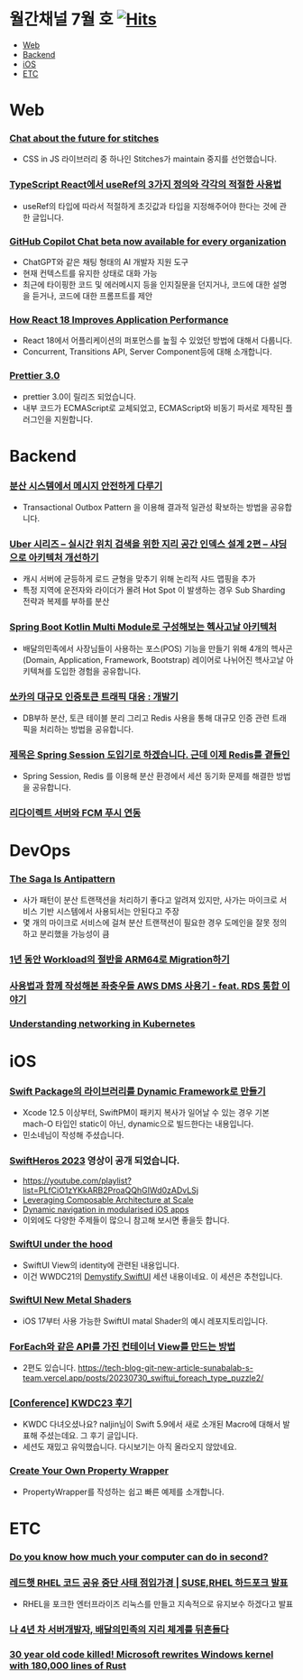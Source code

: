 # 월간채널 7월 호 [![Hits](https://hits.seeyoufarm.com/api/count/incr/badge.svg?url=https%3A%2F%2Fgithub.com%2Fchannel-io%2Fmonthly-channel%2Fblob%2Fmain%2Fissues%2F2023-07.md&count_bg=%2379C83D&title_bg=%23555555&icon=&icon_color=%23E7E7E7&title=hits&edge_flat=false)](https://hits.seeyoufarm.com)

- [Web](#web)
- [Backend](#backend)
- [iOS](#ios)
- [ETC](#etc)

# Web
### [Chat about the future for stitches](https://github.com/stitchesjs/stitches/discussions/1149#discussioncomment-6223090)
- CSS in JS 라이브러리 중 하나인 Stitches가 maintain 중지를 선언했습니다.

### [TypeScript React에서 useRef의 3가지 정의와 각각의 적절한 사용법](https://driip.me/7126d5d5-1937-44a8-98ed-f9065a7c35b5)
- useRef의 타입에 따라서 적절하게 초깃값과 타입을 지정해주어야 한다는 것에 관한 글입니다.

### [GitHub Copilot Chat beta now available for every organization](https://github.blog/2023-07-20-github-copilot-chat-beta-now-available-for-every-organization/)
- ChatGPT와 같은 채팅 형태의 AI 개발자 지원 도구
- 현재 컨텍스트를 유지한 상태로 대화 가능
- 최근에 타이핑한 코드 및 에러메시지 등을 인지질문을 던지거나, 코드에 대한 설명을 듣거나, 코드에 대한 프롬프트를 제안

### [How React 18 Improves Application Performance](https://vercel.com/blog/how-react-18-improves-application-performance)
- React 18에서 어플리케이션의 퍼포먼스를 높힐 수 있었던 방법에 대해서 다룹니다.
- Concurrent, Transitions API, Server Component등에 대해 소개합니다.

### [Prettier 3.0](https://prettier.io/blog/2023/07/05/3.0.0.html)
- prettier 3.0이 릴리즈 되었습니다.
- 내부 코드가 ECMAScript로 교체되었고, ECMAScript와 비동기 파서로 제작된 플러그인을 지원합니다.

# Backend
### [분산 시스템에서 메시지 안전하게 다루기](https://blog.gangnamunni.com/post/transactional-outbox/)
- Transactional Outbox Pattern 을 이용해 결과적 일관성 확보하는 방법을 공유합니다.
### [Uber 시리즈 – 실시간 위치 검색을 위한 지리 공간 인덱스 설계 2편 – 샤딩으로 아키텍처 개선하기](https://architecture101.blog/2023/06/09/geospatial_architecture_ii)
- 캐시 서버에 균등하게 로드 균형을 맞추기 위해 논리적 샤드 맵핑을 추가
- 특정 지역에 운전자와 라이더가 몰려 Hot Spot 이 발생하는 경우 Sub Sharding 전략과 복제를 부하를 분산
### [Spring Boot Kotlin Multi Module로 구성해보는 헥사고날 아키텍처](https://techblog.woowahan.com/12720/)
- 배달의민족에서 사장님들이 사용하는 포스(POS) 기능을 만들기 위해 4개의 헥사곤(Domain, Application, Framework, Bootstrap) 레이어로 나뉘어진 헥사고날 아키텍쳐를 도입한 경험을 공유합니다.
### [쏘카의 대규모 인증토큰 트래픽 대응 : 개발기](https://tech.socarcorp.kr/dev/2023/06/27/handling-authentication-token-traffic-01.html)
- DB부하 분산, 토큰 테이블 분리 그리고 Redis 사용을 통해 대규모 인증 관련 트래픽을 처리하는 방법을 공유합니다.
### [제목은 Spring Session 도입기로 하겠습니다. 근데 이제 Redis를 곁들인](https://zuminternet.github.io/spring-session/)
- Spring Session, Redis 를 이용해 분산 환경에서 세션 동기화 문제를 해결한 방법을 공유합니다.
### [리다이렉트 서버와 FCM 푸시 연동](https://zuminternet.github.io/redirect-FCM-push/)

# DevOps
### [The Saga Is Antipattern](https://dzone.com/articles/the-saga-is-antipattern)
- 사가 패턴이 분산 트랜잭션을 처리하기 좋다고 알려져 있지만, 사가는 마이크로 서비스 기반 시스템에서 사용되서는 안된다고 주장
- 몇 개의 마이크로 서비스에 걸쳐 분산 트랜잭션이 필요한 경우 도메인을 잘못 정의하고 분리했을 가능성이 큼
### [1년 동안 Workload의 절반을 ARM64로 Migration하기](https://hyperconnect.github.io/2023/07/25/migrate-half-of-workload-in-a-year.html)
### [사용법과 함께 작성해본 좌충우돌 AWS DMS 사용기 - feat. RDS 통합 이야기](https://blog.banksalad.com/tech/dms/)
### [Understanding networking in Kubernetes](https://www.learncloudnative.com/blog/2023-05-31-kubeproxy-iptables)

# iOS
### [Swift Package의 라이브러리를 Dynamic Framework로 만들기](http://minsone.github.io/creating-a-dynamic-macho-for-a-library-built-with-swift-package)
- Xcode 12.5 이상부터, SwiftPM이 패키지 복사가 일어날 수 있는 경우 기본 mach-O 타입인 static이 아닌, dynamic으로 빌드한다는 내용입니다.
- 민소네님이 작성해 주셨습니다.

### [SwiftHeros 2023](https://swiftheroes.com/2023) 영상이 공개 되었습니다.
- https://youtube.com/playlist?list=PLfCiO1zYKkARB2ProaQQhGIWd0zADvLSj
- [Leveraging Composable Architecture at Scale](https://www.youtube.com/watch?v=LLAmcB3jwtI&list=PLfCiO1zYKkARB2ProaQQhGIWd0zADvLSj&index=7)
- [Dynamic navigation in modularised iOS apps](https://www.youtube.com/watch?v=Ch_J2jVxEeQ&list=PLfCiO1zYKkARB2ProaQQhGIWd0zADvLSj&index=2)
- 이외에도 다양한 주제들이 많으니 참고해 보시면 좋을듯 합니다.

### [SwiftUI under the hood](https://medium.com/@oradwan037/swiftui-under-the-hood-ec5330d9d28c)
- SwiftUI View의 identity에 관련된 내용입니다.
- 이건 WWDC21의 [Demystify SwiftUI](https://developer.apple.com/videos/play/wwdc2021/10022/) 세션 내용이네요. 이 세션은 추천입니다.

### [SwiftUI New Metal Shaders](https://github.com/eleev/swiftui-new-metal-shaders)
- iOS 17부터 사용 가능한 SwiftUI matal Shader의 예시 레포지토리입니다.

### [ForEach와 같은 API를 가진 컨테이너 View를 만드는 방법](https://tech-blog-git-new-article-sunabalab-s-team.vercel.app/posts/20230723_swiftui_foreach_type_puzzle/)
- 2편도 있습니다. https://tech-blog-git-new-article-sunabalab-s-team.vercel.app/posts/20230730_swiftui_foreach_type_puzzle2/

### [[Conference] KWDC23 후기](https://sujinnaljin.medium.com/conference-kwdc23-%ED%9B%84%EA%B8%B0-4c9cb0c7f894)
- KWDC 다녀오셨나요? naljin님이 Swift 5.9에서 새로 소개된 Macro에 대해서 발표해 주셨는데요. 그 후기 글입니다.
- 세션도 재밌고 유익했습니다. 다시보기는 아직 올라오지 않았네요.

### [Create Your Own Property Wrapper](https://stevenpcurtis.medium.com/mastering-swift-create-your-own-property-wrapper-7ca5d33df11c)
- PropertyWrapper를 작성하는 쉽고 빠른 예제를 소개합니다.

# ETC
### [Do you know how much your computer can do in second?](https://computers-are-fast.github.io/)
### [레드햇 RHEL 코드 공유 중단 사태 점입가경 | SUSE,RHEL 하드포크 발표](https://zdnet.co.kr/view/?no=20230712125552)
- RHEL을 포크한 엔터프라이즈 리눅스를 만들고 지속적으로 유지보수 하겠다고 발표
### [나 4년 차 서버개발자, 배달의민족의 지리 체계를 뒤흔들다](https://techblog.woowahan.com/11238/)
### [30 year old code killed! Microsoft rewrites Windows kernel with 180,000 lines of Rust](https://medium.com/@Aaron0928/30-year-old-code-killed-microsoft-rewrites-windows-kernel-with-180-000-lines-of-rust-f891c95959f2)
